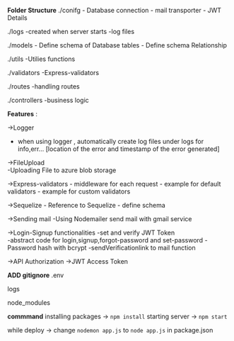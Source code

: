 
**Folder Structure**
./conifg
    - Database connection
    - mail transporter
    - JWT Details

./logs
    -created when server starts
    -log files

./models
    - Define schema of Database tables
    - Define schema Relationship

./utils
    -Utilies functions

./validators
    -Express-validators

./routes
    -handling routes

./controllers
    -business logic



**Features** :

->Logger   
   - when using logger , automatically create log files under logs for info,err...
        [location of the error and timestamp of the error generated]

->FileUpload  
    -Uploading File  to azure blob storage 

->Express-validators 
    - middleware for each request
    - example for default validators
    - example for custom validators

->Sequelize 
    - Reference to Sequelize 
    - define schema

->Sending mail 
    -Using Nodemailer send mail with gmail service

->Login-Signup functionalities 
    -set and verify JWT Token  
    -abstract code for login,signup,forgot-password and set-password
    -Password hash with bcrypt
    -sendVerificationlink to mail function 

->API Authorization 
    ->JWT Access Token


**ADD gitignore**
.env 

logs

node_modules

**commmand**
installing packages -> `npm install`
starting server -> `npm start`

while deploy -> change `nodemon app.js` to `node app.js` in package.json 